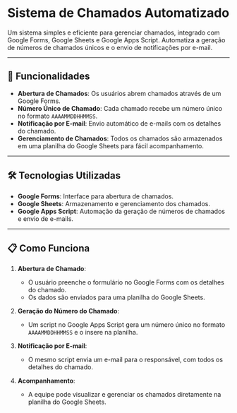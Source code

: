 # Sistema de Chamados Automatizado

Um sistema simples e eficiente para gerenciar chamados, integrado com Google Forms, Google Sheets e Google Apps Script. Automatiza a geração de números de chamados únicos e o envio de notificações por e-mail.

---

## 🚀 Funcionalidades

- **Abertura de Chamados**: Os usuários abrem chamados através de um Google Forms.
- **Número Único de Chamado**: Cada chamado recebe um número único no formato `AAAAMMDDHHMMSS`.
- **Notificação por E-mail**: Envio automático de e-mails com os detalhes do chamado.
- **Gerenciamento de Chamados**: Todos os chamados são armazenados em uma planilha do Google Sheets para fácil acompanhamento.

---

## 🛠️ Tecnologias Utilizadas

- **Google Forms**: Interface para abertura de chamados.
- **Google Sheets**: Armazenamento e gerenciamento dos chamados.
- **Google Apps Script**: Automação da geração de números de chamados e envio de e-mails.

---

## 📋 Como Funciona

1. **Abertura de Chamado**:
   - O usuário preenche o formulário no Google Forms com os detalhes do chamado.
   - Os dados são enviados para uma planilha do Google Sheets.

2. **Geração do Número do Chamado**:
   - Um script no Google Apps Script gera um número único no formato `AAAAMMDDHHMMSS` e o insere na planilha.

3. **Notificação por E-mail**:
   - O mesmo script envia um e-mail para o responsável, com todos os detalhes do chamado.

4. **Acompanhamento**:
   - A equipe pode visualizar e gerenciar os chamados diretamente na planilha do Google Sheets.
